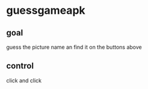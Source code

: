# guessgameapk


## goal
guess the picture name an find it on the buttons above

## control

click and click


